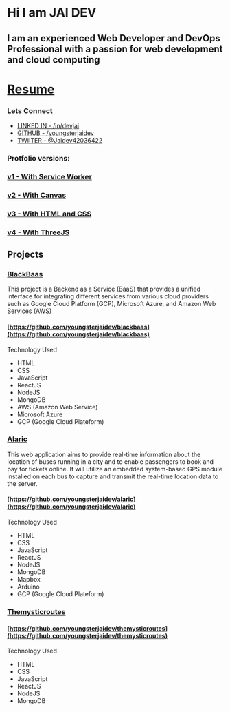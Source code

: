 # Hi I am JAI DEV 
## I am an experienced Web Developer and DevOps Professional with a passion for web development and cloud computing

# [Resume](https://youngsterjaidev.github.io/assets/resumes/jai_resume.pdf)

### Lets Connect 
- [LINKED IN  - /in/devjai](https://www.linkedin.com/in/devjai/) 
- [GITHUB - /youngsterjaidev](https://github.com/youngsterjaidev) 
- [TWIITER - @Jaidev42036422](https://twitter.com/Jaidev42036422)


### Protfolio versions:

### [v1 - With Service Worker](https://youngsterjaidev.github.io/v1)

### [v2 - With Canvas](https://youngsterjaidev.github.io/v3)

### [v3 - With HTML and CSS](https://youngsterjaidev.github.io/v2)

### [v4 - With ThreeJS](https://youngsterjaidev.github.io/v4)

## Projects

### [BlackBaas](/docs/baas)
This project is a Backend as a Service (BaaS) that provides a unified interface for integrating different
services from various cloud providers such as Google Cloud Platform (GCP), Microsoft Azure, and Amazon
Web Services (AWS)

#### [https://github.com/youngsterjaidev/blackbaas](https://github.com/youngsterjaidev/blackbaas)

Technology Used
- HTML
- CSS
- JavaScript
- ReactJS
- NodeJS
- MongoDB
- AWS (Amazon Web Service)
- Microsoft Azure
- GCP (Google Cloud Plateform)

### [Alaric](https://alaric.co.in)
This web application aims to provide real-time information about the location of buses running in a city and
to enable passengers to book and pay for tickets online. It will utilize an embedded system-based GPS
module installed on each bus to capture and transmit the real-time location data to the server.

#### [https://github.com/youngsterjaidev/alaric](https://github.com/youngsterjaidev/alaric)

Technology Used
- HTML
- CSS
- JavaScript
- ReactJS
- NodeJS
- MongoDB
- Mapbox
- Arduino
- GCP (Google Cloud Plateform)

### [Themysticroutes](https://themysticroutes.netlify.app/)

#### [https://github.com/youngsterjaidev/themysticroutes](https://github.com/youngsterjaidev/themysticroutes)

Technology Used
- HTML
- CSS
- JavaScript
- ReactJS
- NodeJS
- MongoDB